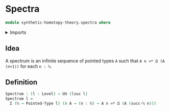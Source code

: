 # Spectra

```agda
module synthetic-homotopy-theory.spectra where
```

<details><summary>Imports</summary>

```agda
open import synthetic-homotopy-theory.loop-spaces
open import foundation.dependent-pair-types
open import foundation.universe-levels
open import elementary-number-theory.natural-numbers
open import structured-types.pointed-equivalences
open import structured-types.pointed-types
```

</details>

## Idea

A spectrum is an infinite sequence of pointed types `A` such that `A n ≃* Ω (A (n+1))` for each `n : ℕ`.

## Definition

```agda
Spectrum : (l : Level) → UU (lsuc l)
Spectrum l =
  Σ (ℕ → Pointed-Type l) (λ A → (n : ℕ) → A n ≃* Ω (A (succ-ℕ n)))
```
